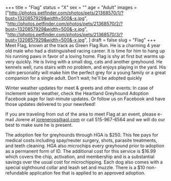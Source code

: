 +++
title = "Flag"
status = "X"
sex = ""
age = "Adult"
images = ["http://photos.petfinder.com/photos/pets/21368570/1/?bust=1320857929&width=500&-x.jpg",
"http://photos.petfinder.com/photos/pets/21368570/2/?bust=1320857929&width=500&-x.jpg",
"http://photos.petfinder.com/photos/pets/21368570/3/?bust=1320857929&width=500&-x.jpg",
]
draft = false
slug = "Flag"
+++
Meet Flag, known at the track as Green Flag Run.  He is a charming 4 year old male who had a distinguished racing career.  It is time for him to hang up his running paws in favor of a loving home.  Flag is shy at first but warms up very quickly.  He is living with a small dog, cats and another greyhound.  He kennels well, runs stairs with no problem, and enjoys playing in the yard.  His calm personality will make him the perfect grey for a young family or a great companion for a single adult. Don't wait; he'll be adopted quickly


Winter weather updates for meet & greets and other events: In case of inclement winter weather, check the Heartland Greyhound Adoption Facebook page for last-minute updates. Or follow us on Facebook and have those updates delivered to your newsfeed!



If you are traveling from out of the area to meet Flag at an event, please e-mail Jorene at joreneross@aol.com or call 515-967-6564 and we will do our best to make sure he is present.

The adoption fee for greyhounds through HGA is $250. This fee pays for medical costs including spay/neuter surgery, shots, parasite treatments, and teeth cleaning. HGA also microchips every greyhound prior to adoption as a permanent form of ID. The additional cost for this service is $16.99 which covers the chip, activation, and membership and is a substantial savings over the usual cost for microchipping. Each dog also comes with a special sighthound collar and leash set and muzzle. There is a $10 non-refundable application fee that is applied to an approved adoption.

